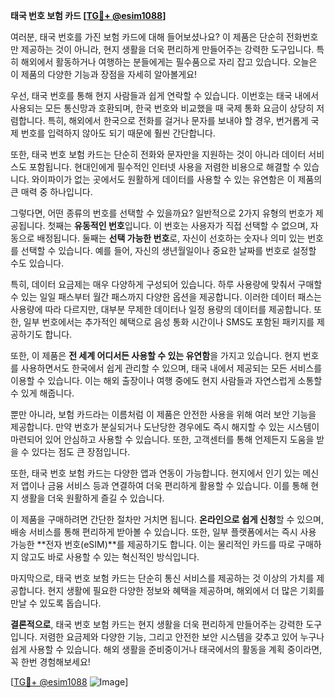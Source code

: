 **태국 번호 보험 카드 [[TG💪+ @esim1088](https://t.me/s/esim1088)]**

여러분, 태국 번호를 가진 보험 카드에 대해 들어보셨나요? 이 제품은 단순히 전화번호만 제공하는 것이 아니라, 현지 생활을 더욱 편리하게 만들어주는 강력한 도구입니다. 특히 해외에서 활동하거나 여행하는 분들에게는 필수품으로 자리 잡고 있습니다. 오늘은 이 제품의 다양한 기능과 장점을 자세히 알아볼게요!

우선, 태국 번호를 통해 현지 사람들과 쉽게 연락할 수 있습니다. 이번호는 태국 내에서 사용되는 모든 통신망과 호환되며, 한국 번호와 비교했을 때 국제 통화 요금이 상당히 저렴합니다. 특히, 해외에서 한국으로 전화를 걸거나 문자를 보내야 할 경우, 번거롭게 국제 번호를 입력하지 않아도 되기 때문에 훨씬 간단합니다.

또한, 태국 번호 보험 카드는 단순히 전화와 문자만을 지원하는 것이 아니라 데이터 서비스도 포함됩니다. 현대인에게 필수적인 인터넷 사용을 저렴한 비용으로 해결할 수 있습니다. 와이파이가 없는 곳에서도 원활하게 데이터를 사용할 수 있는 유연함은 이 제품의 큰 매력 중 하나입니다.

그렇다면, 어떤 종류의 번호를 선택할 수 있을까요? 일반적으로 2가지 유형의 번호가 제공됩니다. 첫째는 **유동적인 번호**입니다. 이 번호는 사용자가 직접 선택할 수 없으며, 자동으로 배정됩니다. 둘째는 **선택 가능한 번호**로, 자신이 선호하는 숫자나 의미 있는 번호를 선택할 수 있습니다. 예를 들어, 자신의 생년월일이나 중요한 날짜를 번호로 설정할 수도 있습니다.

특히, 데이터 요금제는 매우 다양하게 구성되어 있습니다. 하루 사용량에 맞춰서 구매할 수 있는 일일 패스부터 월간 패스까지 다양한 옵션을 제공합니다. 이러한 데이터 패스는 사용량에 따라 다르지만, 대부분 무제한 데이터나 일정 용량의 데이터를 제공합니다. 또한, 일부 번호에서는 추가적인 혜택으로 음성 통화 시간이나 SMS도 포함된 패키지를 제공하기도 합니다.

또한, 이 제품은 **전 세계 어디서든 사용할 수 있는 유연함**을 가지고 있습니다. 현지 번호를 사용하면서도 한국에서 쉽게 관리할 수 있으며, 태국 내에서 제공되는 모든 서비스를 이용할 수 있습니다. 이는 해외 출장이나 여행 중에도 현지 사람들과 자연스럽게 소통할 수 있게 해줍니다.

뿐만 아니라, 보험 카드라는 이름처럼 이 제품은 안전한 사용을 위해 여러 보안 기능을 제공합니다. 만약 번호가 분실되거나 도난당한 경우에도 즉시 해지할 수 있는 시스템이 마련되어 있어 안심하고 사용할 수 있습니다. 또한, 고객센터를 통해 언제든지 도움을 받을 수 있다는 점도 큰 장점입니다.

또한, 태국 번호 보험 카드는 다양한 앱과 연동이 가능합니다. 현지에서 인기 있는 메신저 앱이나 금융 서비스 등과 연결하여 더욱 편리하게 활용할 수 있습니다. 이를 통해 현지 생활을 더욱 원활하게 즐길 수 있습니다.

이 제품을 구매하려면 간단한 절차만 거치면 됩니다. **온라인으로 쉽게 신청**할 수 있으며, 배송 서비스를 통해 편리하게 받아볼 수 있습니다. 또한, 일부 플랫폼에서는 즉시 사용 가능한 **전자 번호(eSIM)**를 제공하기도 합니다. 이는 물리적인 카드를 따로 구매하지 않고도 바로 사용할 수 있는 혁신적인 방식입니다.

마지막으로, 태국 번호 보험 카드는 단순히 통신 서비스를 제공하는 것 이상의 가치를 제공합니다. 현지 생활에 필요한 다양한 정보와 혜택을 제공하며, 해외에서 더 많은 기회를 만날 수 있도록 돕습니다.

**결론적으로**, 태국 번호 보험 카드는 현지 생활을 더욱 편리하게 만들어주는 강력한 도구입니다. 저렴한 요금제와 다양한 기능, 그리고 안전한 보안 시스템을 갖추고 있어 누구나 쉽게 사용할 수 있습니다. 해외 생활을 준비중이거나 태국에서의 활동을 계획 중이라면, 꼭 한번 경험해보세요!

[[TG💪+ @esim1088](https://t.me/s/esim1088) ![Image](https://i.postimg.cc/Y0z9fWf4/image.png)]